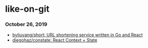 # like-on-git
### October 26, 2019 
- [byliuyang/short: URL shortening service written in Go and React](https://github.com/byliuyang/short) 
- [diegohaz/constate: React Context + State](https://github.com/diegohaz/constate) 
